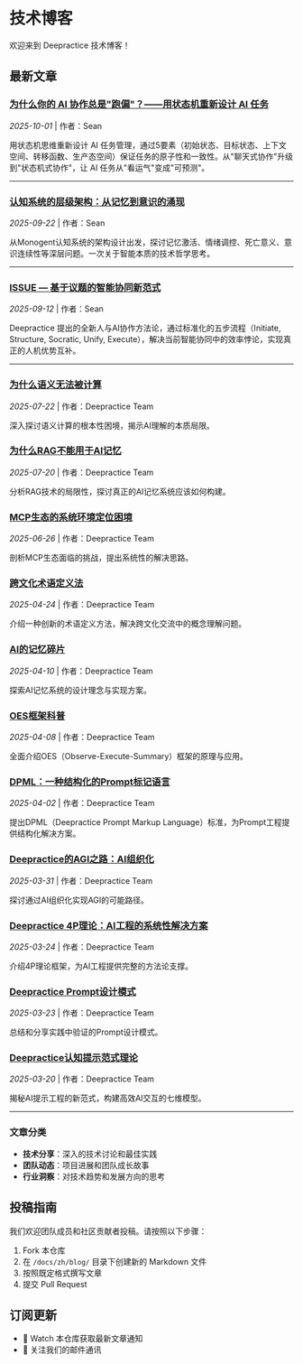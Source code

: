 # 技术博客

欢迎来到 Deepractice 技术博客！

## 最新文章

### [为什么你的 AI 协作总是"跑偏"？——用状态机重新设计 AI 任务](./2025-10-01-ai任务状态机-用状态机思想重新设计ai协作.md)
*2025-10-01* | 作者：Sean

用状态机思维重新设计 AI 任务管理，通过5要素（初始状态、目标状态、上下文空间、转移函数、生产态空间）保证任务的原子性和一致性。从"聊天式协作"升级到"状态机式协作"，让 AI 任务从"看运气"变成"可预测"。

---

### [认知系统的层级架构：从记忆到意识的涌现](./2025-09-22-认知系统的层级架构-从记忆到意识的涌现.md)
*2025-09-22* | 作者：Sean

从Monogent认知系统的架构设计出发，探讨记忆激活、情绪调控、死亡意义、意识连续性等深层问题。一次关于智能本质的技术哲学思考。

---

### [ISSUE — 基于议题的智能协同新范式](./issue-paradigm.md)
*2025-09-12* | 作者：Sean

Deepractice 提出的全新人与AI协作方法论，通过标准化的五步流程（Initiate, Structure, Socratic, Unify, Execute），解决当前智能协同中的效率悖论，实现真正的人机优势互补。

---

### [为什么语义无法被计算](./2025-07-22-为什么语义无法被计算.md)
*2025-07-22* | 作者：Deepractice Team

深入探讨语义计算的根本性困境，揭示AI理解的本质局限。

### [为什么RAG不能用于AI记忆](./2025-07-20-为什么rag不能用于ai记忆.md)
*2025-07-20* | 作者：Deepractice Team

分析RAG技术的局限性，探讨真正的AI记忆系统应该如何构建。

### [MCP生态的系统环境定位困境](./2025-06-26-mcp生态的系统环境定位困境.md)
*2025-06-26* | 作者：Deepractice Team

剖析MCP生态面临的挑战，提出系统性的解决思路。

### [跨文化术语定义法](./2025-04-24-跨文化术语定义法.md)
*2025-04-24* | 作者：Deepractice Team

介绍一种创新的术语定义方法，解决跨文化交流中的概念理解问题。

### [AI的记忆碎片](./2025-04-10-ai的记忆碎片博客.md)
*2025-04-10* | 作者：Deepractice Team

探索AI记忆系统的设计理念与实现方案。

### [OES框架科普](./2025-04-08-oes框架科普文章.md)
*2025-04-08* | 作者：Deepractice Team

全面介绍OES（Observe-Execute-Summary）框架的原理与应用。

### [DPML：一种结构化的Prompt标记语言](./2025-04-02-dpml-一种结构化的-prompt-标记语言设计方案.md)
*2025-04-02* | 作者：Deepractice Team

提出DPML（Deepractice Prompt Markup Language）标准，为Prompt工程提供结构化解决方案。

### [Deepractice的AGI之路：AI组织化](./2025-03-31-deepractice-的-agi-之路-ai组织化.md)
*2025-03-31* | 作者：Deepractice Team

探讨通过AI组织化实现AGI的可能路径。

### [Deepractice 4P理论：AI工程的系统性解决方案](./2025-03-24-deepractice-4p理论-ai工程的系统性解决方案.md)
*2025-03-24* | 作者：Deepractice Team

介绍4P理论框架，为AI工程提供完整的方法论支撑。

### [Deepractice Prompt设计模式](./2025-03-23-deepractice-prompt设计模式.md)
*2025-03-23* | 作者：Deepractice Team

总结和分享实践中验证的Prompt设计模式。

### [Deepractice认知提示范式理论](./2025-03-20-deepractice-认知提示范式理论.md)
*2025-03-20* | 作者：Deepractice Team

揭秘AI提示工程的新范式，构建高效AI交互的七维模型。

---

### 文章分类

- **技术分享**：深入的技术讨论和最佳实践
- **团队动态**：项目进展和团队成长故事
- **行业洞察**：对技术趋势和发展方向的思考

## 投稿指南

我们欢迎团队成员和社区贡献者投稿。请按照以下步骤：

1. Fork 本仓库
2. 在 `/docs/zh/blog/` 目录下创建新的 Markdown 文件
3. 按照既定格式撰写文章
4. 提交 Pull Request

## 订阅更新

- 🔔 Watch 本仓库获取最新文章通知
- 📧 关注我们的邮件通讯
